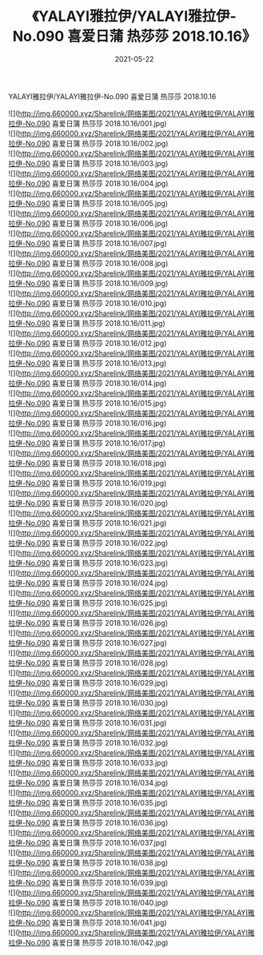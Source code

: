 ﻿---
layout: post
title:  《YALAYI雅拉伊/YALAYI雅拉伊-No.090 喜爱日蒲 热莎莎 2018.10.16》
date:   2021-05-22
img: http://img.660000.xyz/Sharelink/网络美图/2021/YALAYI雅拉伊/YALAYI雅拉伊-No.090 喜爱日蒲 热莎莎 2018.10.16/000.jpg
categories: [美女, 清纯, 唯美]
---

YALAYI雅拉伊/YALAYI雅拉伊-No.090 喜爱日蒲 热莎莎 2018.10.16

 ![](http://img.660000.xyz/Sharelink/网络美图/2021/YALAYI雅拉伊/YALAYI雅拉伊-No.090 喜爱日蒲 热莎莎 2018.10.16/001.jpg) <br>![](http://img.660000.xyz/Sharelink/网络美图/2021/YALAYI雅拉伊/YALAYI雅拉伊-No.090 喜爱日蒲 热莎莎 2018.10.16/002.jpg) <br>![](http://img.660000.xyz/Sharelink/网络美图/2021/YALAYI雅拉伊/YALAYI雅拉伊-No.090 喜爱日蒲 热莎莎 2018.10.16/003.jpg) <br>![](http://img.660000.xyz/Sharelink/网络美图/2021/YALAYI雅拉伊/YALAYI雅拉伊-No.090 喜爱日蒲 热莎莎 2018.10.16/004.jpg) <br>![](http://img.660000.xyz/Sharelink/网络美图/2021/YALAYI雅拉伊/YALAYI雅拉伊-No.090 喜爱日蒲 热莎莎 2018.10.16/005.jpg) <br>![](http://img.660000.xyz/Sharelink/网络美图/2021/YALAYI雅拉伊/YALAYI雅拉伊-No.090 喜爱日蒲 热莎莎 2018.10.16/006.jpg) <br>![](http://img.660000.xyz/Sharelink/网络美图/2021/YALAYI雅拉伊/YALAYI雅拉伊-No.090 喜爱日蒲 热莎莎 2018.10.16/007.jpg) <br>![](http://img.660000.xyz/Sharelink/网络美图/2021/YALAYI雅拉伊/YALAYI雅拉伊-No.090 喜爱日蒲 热莎莎 2018.10.16/008.jpg) <br>![](http://img.660000.xyz/Sharelink/网络美图/2021/YALAYI雅拉伊/YALAYI雅拉伊-No.090 喜爱日蒲 热莎莎 2018.10.16/009.jpg) <br>![](http://img.660000.xyz/Sharelink/网络美图/2021/YALAYI雅拉伊/YALAYI雅拉伊-No.090 喜爱日蒲 热莎莎 2018.10.16/010.jpg) <br>![](http://img.660000.xyz/Sharelink/网络美图/2021/YALAYI雅拉伊/YALAYI雅拉伊-No.090 喜爱日蒲 热莎莎 2018.10.16/011.jpg) <br>![](http://img.660000.xyz/Sharelink/网络美图/2021/YALAYI雅拉伊/YALAYI雅拉伊-No.090 喜爱日蒲 热莎莎 2018.10.16/012.jpg) <br>![](http://img.660000.xyz/Sharelink/网络美图/2021/YALAYI雅拉伊/YALAYI雅拉伊-No.090 喜爱日蒲 热莎莎 2018.10.16/013.jpg) <br>![](http://img.660000.xyz/Sharelink/网络美图/2021/YALAYI雅拉伊/YALAYI雅拉伊-No.090 喜爱日蒲 热莎莎 2018.10.16/014.jpg) <br>![](http://img.660000.xyz/Sharelink/网络美图/2021/YALAYI雅拉伊/YALAYI雅拉伊-No.090 喜爱日蒲 热莎莎 2018.10.16/015.jpg) <br>![](http://img.660000.xyz/Sharelink/网络美图/2021/YALAYI雅拉伊/YALAYI雅拉伊-No.090 喜爱日蒲 热莎莎 2018.10.16/016.jpg) <br>![](http://img.660000.xyz/Sharelink/网络美图/2021/YALAYI雅拉伊/YALAYI雅拉伊-No.090 喜爱日蒲 热莎莎 2018.10.16/017.jpg) <br>![](http://img.660000.xyz/Sharelink/网络美图/2021/YALAYI雅拉伊/YALAYI雅拉伊-No.090 喜爱日蒲 热莎莎 2018.10.16/018.jpg) <br>![](http://img.660000.xyz/Sharelink/网络美图/2021/YALAYI雅拉伊/YALAYI雅拉伊-No.090 喜爱日蒲 热莎莎 2018.10.16/019.jpg) <br>![](http://img.660000.xyz/Sharelink/网络美图/2021/YALAYI雅拉伊/YALAYI雅拉伊-No.090 喜爱日蒲 热莎莎 2018.10.16/020.jpg) <br>![](http://img.660000.xyz/Sharelink/网络美图/2021/YALAYI雅拉伊/YALAYI雅拉伊-No.090 喜爱日蒲 热莎莎 2018.10.16/021.jpg) <br>![](http://img.660000.xyz/Sharelink/网络美图/2021/YALAYI雅拉伊/YALAYI雅拉伊-No.090 喜爱日蒲 热莎莎 2018.10.16/022.jpg) <br>![](http://img.660000.xyz/Sharelink/网络美图/2021/YALAYI雅拉伊/YALAYI雅拉伊-No.090 喜爱日蒲 热莎莎 2018.10.16/023.jpg) <br>![](http://img.660000.xyz/Sharelink/网络美图/2021/YALAYI雅拉伊/YALAYI雅拉伊-No.090 喜爱日蒲 热莎莎 2018.10.16/024.jpg) <br>![](http://img.660000.xyz/Sharelink/网络美图/2021/YALAYI雅拉伊/YALAYI雅拉伊-No.090 喜爱日蒲 热莎莎 2018.10.16/025.jpg) <br>![](http://img.660000.xyz/Sharelink/网络美图/2021/YALAYI雅拉伊/YALAYI雅拉伊-No.090 喜爱日蒲 热莎莎 2018.10.16/026.jpg) <br>![](http://img.660000.xyz/Sharelink/网络美图/2021/YALAYI雅拉伊/YALAYI雅拉伊-No.090 喜爱日蒲 热莎莎 2018.10.16/027.jpg) <br>![](http://img.660000.xyz/Sharelink/网络美图/2021/YALAYI雅拉伊/YALAYI雅拉伊-No.090 喜爱日蒲 热莎莎 2018.10.16/028.jpg) <br>![](http://img.660000.xyz/Sharelink/网络美图/2021/YALAYI雅拉伊/YALAYI雅拉伊-No.090 喜爱日蒲 热莎莎 2018.10.16/029.jpg) <br>![](http://img.660000.xyz/Sharelink/网络美图/2021/YALAYI雅拉伊/YALAYI雅拉伊-No.090 喜爱日蒲 热莎莎 2018.10.16/030.jpg) <br>![](http://img.660000.xyz/Sharelink/网络美图/2021/YALAYI雅拉伊/YALAYI雅拉伊-No.090 喜爱日蒲 热莎莎 2018.10.16/031.jpg) <br>![](http://img.660000.xyz/Sharelink/网络美图/2021/YALAYI雅拉伊/YALAYI雅拉伊-No.090 喜爱日蒲 热莎莎 2018.10.16/032.jpg) <br>![](http://img.660000.xyz/Sharelink/网络美图/2021/YALAYI雅拉伊/YALAYI雅拉伊-No.090 喜爱日蒲 热莎莎 2018.10.16/033.jpg) <br>![](http://img.660000.xyz/Sharelink/网络美图/2021/YALAYI雅拉伊/YALAYI雅拉伊-No.090 喜爱日蒲 热莎莎 2018.10.16/034.jpg) <br>![](http://img.660000.xyz/Sharelink/网络美图/2021/YALAYI雅拉伊/YALAYI雅拉伊-No.090 喜爱日蒲 热莎莎 2018.10.16/035.jpg) <br>![](http://img.660000.xyz/Sharelink/网络美图/2021/YALAYI雅拉伊/YALAYI雅拉伊-No.090 喜爱日蒲 热莎莎 2018.10.16/036.jpg) <br>![](http://img.660000.xyz/Sharelink/网络美图/2021/YALAYI雅拉伊/YALAYI雅拉伊-No.090 喜爱日蒲 热莎莎 2018.10.16/037.jpg) <br>![](http://img.660000.xyz/Sharelink/网络美图/2021/YALAYI雅拉伊/YALAYI雅拉伊-No.090 喜爱日蒲 热莎莎 2018.10.16/038.jpg) <br>![](http://img.660000.xyz/Sharelink/网络美图/2021/YALAYI雅拉伊/YALAYI雅拉伊-No.090 喜爱日蒲 热莎莎 2018.10.16/039.jpg) <br>![](http://img.660000.xyz/Sharelink/网络美图/2021/YALAYI雅拉伊/YALAYI雅拉伊-No.090 喜爱日蒲 热莎莎 2018.10.16/040.jpg) <br>![](http://img.660000.xyz/Sharelink/网络美图/2021/YALAYI雅拉伊/YALAYI雅拉伊-No.090 喜爱日蒲 热莎莎 2018.10.16/041.jpg) <br>![](http://img.660000.xyz/Sharelink/网络美图/2021/YALAYI雅拉伊/YALAYI雅拉伊-No.090 喜爱日蒲 热莎莎 2018.10.16/042.jpg) <br>